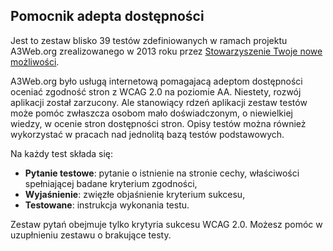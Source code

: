 ## Pomocnik adepta dostępności

Jest to zestaw blisko 39 testów zdefiniowanych w ramach projektu A3Web.org zrealizowanego w 2013 roku przez [Stowarzyszenie Twoje nowe możliwości](http://www.tnm.org.pl/). 

A3Web.org było usługą internetową pomagajacą adeptom dostępności oceniać zgodność stron z WCAG 2.0 na poziomie AA. 
Niestety, rozwój aplikacji został zarzucony. Ale stanowiący rdzeń aplikacji zestaw testów może pomóc zwłaszcza osobom mało doświadczonym, o niewielkiej wiedzy, w ocenie stron dostępności stron. Opisy testów można również wykorzystać w pracach nad jednolitą bazą testów podstawowych.

Na każdy test składa się:
- **Pytanie testowe**: pytanie o istnienie na stronie cechy, właściwości spełniającej badane kryterium zgodności,
- **Wyjaśnienie**: zwięzłe objaśnienie kryterium sukcesu, 
- **Testowane**: instrukcja wykonania testu.
   
Zestaw pytań obejmuje tylko krytyria sukcesu WCAG 2.0. 
Możesz pomóc w uzupłnieniu zestawu o brakujące testy.